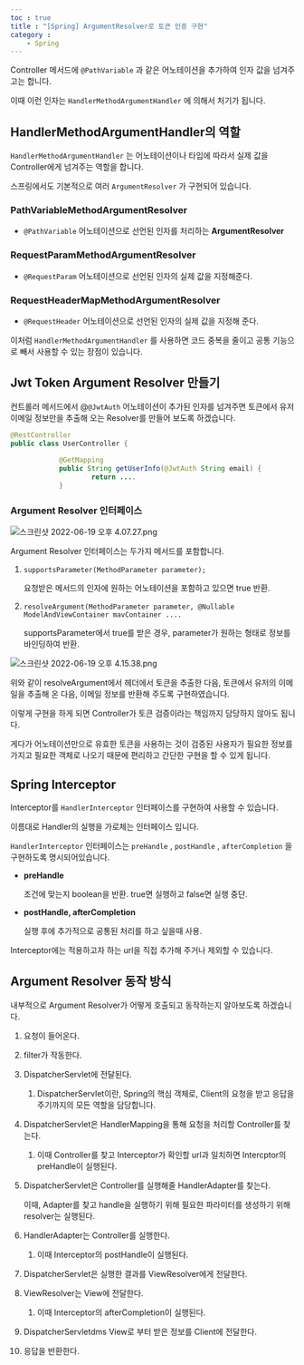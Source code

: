 ```yaml
---
toc : true
title : "[Spring] ArgumentResolver로 토큰 인증 구현"
category :
    - Spring
---
```


Controller 메서드에 `@PathVariable` 과 같은 어노테이션을 추가하여 인자 값을 넘겨주고는 합니다.

이때 이런 인자는 `HandlerMethodArgumentHandler` 에 의해서 처기가 됩니다.

## HandlerMethodArgumentHandler의 역할

`HandlerMethodArgumentHandler` 는 어노테이션이나 타입에 따라서 실제 값을 Controller에게 넘겨주는 역할을 합니다.

스프링에서도 기본적으로 여러 `ArgumentResolver` 가 구현되어 있습니다.

### PathVariableMethodArgumentResolver

- `@PathVariable` 어노테이션으로 선언된 인자를 처리하는 **ArgumentResolver**

### RequestParamMethodArgumentResolver

- `@RequestParam` 어노테이션으로 선언된 인자의 실제 값을 지정해준다.

### RequestHeaderMapMethodArgumentResolver

- `@RequestHeader` 어노테이션으로 선언된 인자의 실제 값을 지정해 준다.

이처럼 `HandlerMethodArgumentHandler` 를 사용하면 코드 중복을 줄이고 공통 기능으로 빼서 사용할 수 있는 장점이 있습니다.

## Jwt Token Argument Resolver 만들기

컨트롤러 메서드에서 @`@JwtAuth` 어노테이션이 추가된 인자를 넘겨주면 토큰에서 유저 이메일 정보만을 추출해 오는 Resolver를 만들어 보도록 하겠습니다.

```java
@RestController
public class UserController {
		
			@GetMapping
			public String getUserInfo(@JwtAuth String email) {
					return ....
			} 
```

### Argument Resolver 인터페이스

![스크린샷 2022-06-19 오후 4.07.27.png](ArgumentResolver%E1%84%85%E1%85%A9%20%E1%84%90%E1%85%A9%E1%84%8F%E1%85%B3%E1%86%AB%20%E1%84%8B%E1%85%B5%E1%86%AB%E1%84%8C%E1%85%B3%E1%86%BC%20%E1%84%80%E1%85%AE%E1%84%92%E1%85%A7%E1%86%AB%2057dd7f82ea454a718de0835d6e35e77b/%E1%84%89%E1%85%B3%E1%84%8F%E1%85%B3%E1%84%85%E1%85%B5%E1%86%AB%E1%84%89%E1%85%A3%E1%86%BA_2022-06-19_%E1%84%8B%E1%85%A9%E1%84%92%E1%85%AE_4.07.27.png)

Argument Resolver 인터페이스는 두가지 메서드를 포함합니다.

1. `supportsParameter(MethodParameter parameter);`
    
    요청받은 메서드의 인자에 원하는 어노테이션을 포함하고 있으면 true 반환.
    
2. `resolveArgument(MethodParameter parameter, @Nullable ModelAndViewContainer mavContainer ....`
    
    supportsParameter에서 true를 받은 경우, parameter가 원하는 형태로 정보를 바인딩하여 반환.
    

![스크린샷 2022-06-19 오후 4.15.38.png](ArgumentResolver%E1%84%85%E1%85%A9%20%E1%84%90%E1%85%A9%E1%84%8F%E1%85%B3%E1%86%AB%20%E1%84%8B%E1%85%B5%E1%86%AB%E1%84%8C%E1%85%B3%E1%86%BC%20%E1%84%80%E1%85%AE%E1%84%92%E1%85%A7%E1%86%AB%2057dd7f82ea454a718de0835d6e35e77b/%E1%84%89%E1%85%B3%E1%84%8F%E1%85%B3%E1%84%85%E1%85%B5%E1%86%AB%E1%84%89%E1%85%A3%E1%86%BA_2022-06-19_%E1%84%8B%E1%85%A9%E1%84%92%E1%85%AE_4.15.38.png)

위와 같이 resolveArgument에서 헤더에서 토큰을 추출한 다음, 토큰에서 유저의 이메일을 추출해 온 다음, 이메일 정보를 반환해 주도록 구현하였습니다.

이렇게 구현을 하게 되면 Controller가 토큰 검증이라는 책임까지 담당하지 않아도 됩니다.

게다가 어노테이션만으로 유효한 토큰을 사용하는 것이 검증된 사용자가 필요한 정보를 가지고 필요한 객체로 나오기 때문에 편리하고 간단한 구현을 할 수 있게 됩니다.

## Spring Interceptor

Interceptor를 `HandlerInterceptor` 인터페이스를 구현하여 사용할 수 있습니다.

이름대로 Handler의 실행을 가로체는 인터페이스 입니다.

`HandlerInterceptor` 인터페이스는 `preHandle` , `postHandle` , `afterCompletion` 을 구현하도록 명시되어있습니다.

- **preHandle**
    
    조건에 맞는지 boolean을 반환. true면 실행하고 false면 실행 중단.
    
- **postHandle, afterCompletion**
    
    실행 후에 추가적으로 공통된 처리를 하고 싶을때 사용.
    

Interceptor에는 적용하고자 하는 url을 직접 추가해 주거나 제외할 수 있습니다.

## Argument Resolver 동작 방식

내부적으로 Argument Resolver가 어떻게 호출되고 동작하는지 알아보도록 하겠습니다.

1. 요청이 들어온다.
2. filter가 작동한다.
3. DispatcherServlet에 전달된다.
    1. DispatcherServlet이란, Spring의 핵심 객체로, Client의 요청을 받고 응답을 주기까지의 모든 역할을 담당합니다.
4. DispatcherServlet은 HandlerMapping을 통해 요청을 처리할 Controller를 찾는다.
    1. 이때 Controller를 찾고 Interceptor가 확인할 url과 일치하면 Intercptor의 preHandle이 실행된다.
5. DispatcherServlet은 Controller를 실행해줄 HandlerAdapter를 찾는다.
    
    이때, Adapter를 찾고 handle을 실행하기 위해 필요한 파라미터를 생성하기 위해 resolver는 실행된다.
    
6. HandlerAdapter는 Controller를 실행한다.
    1. 이때 Interceptor의 postHandle이 실행된다.
7. DispatcherServlet은 실행한 결과를 ViewResolver에게 전달한다.
8. ViewResolver는 View에 전달한다.
    1. 이때 Interceptor의 afterCompletion이 실행된다.
9. DispatcherServletdms View로 부터 받은 정보를 Client에 전달한다.
10. 응답을 반환한다.